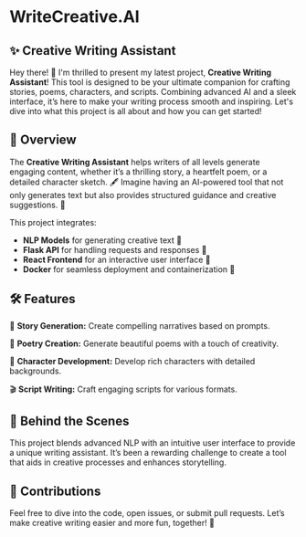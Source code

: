 # WriteCreative.AI

## ✨ Creative Writing Assistant

Hey there! 🎉 I'm thrilled to present my latest project, **Creative Writing Assistant**! This tool is designed to be your ultimate companion for crafting stories, poems, characters, and scripts. Combining advanced AI and a sleek interface, it’s here to make your writing process smooth and inspiring. Let's dive into what this project is all about and how you can get started!

## 🚀 Overview

The **Creative Writing Assistant** helps writers of all levels generate engaging content, whether it’s a thrilling story, a heartfelt poem, or a detailed character sketch. 🖋️ Imagine having an AI-powered tool that not only generates text but also provides structured guidance and creative suggestions. 🌟

This project integrates:

- **NLP Models** for generating creative text 🧠
- **Flask API** for handling requests and responses 🔧
- **React Frontend** for an interactive user interface 🎨
- **Docker** for seamless deployment and containerization 🐳

## 🛠️ Features

📝 **Story Generation:** Create compelling narratives based on prompts.

🌺 **Poetry Creation:** Generate beautiful poems with a touch of creativity.

👥 **Character Development:** Develop rich characters with detailed backgrounds.

🎬 **Script Writing:** Craft engaging scripts for various formats.


## 🧠 Behind the Scenes
This project blends advanced NLP with an intuitive user interface to provide a unique writing assistant. It’s been a rewarding challenge to create a tool that aids in creative processes and enhances storytelling.

## 🤝 Contributions
Feel free to dive into the code, open issues, or submit pull requests. Let’s make creative writing easier and more fun, together! 💪
